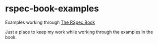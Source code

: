 rspec-book-examples
===================

Examples working through [The RSpec Book](http://pragprog.com/book/achbd/the-rspec-book)

Just a place to keep my work while working through the examples in the book.
